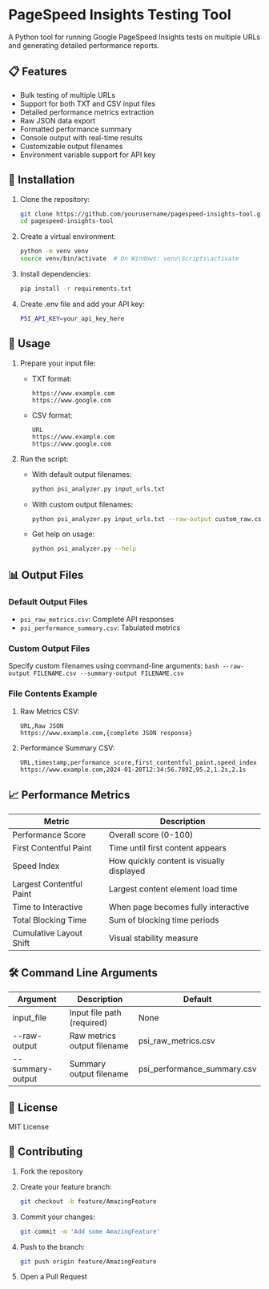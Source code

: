 # PageSpeed Insights Testing Tool

A Python tool for running Google PageSpeed Insights tests on multiple URLs and generating detailed performance reports.

## 📋 Features

- Bulk testing of multiple URLs
- Support for both TXT and CSV input files
- Detailed performance metrics extraction
- Raw JSON data export
- Formatted performance summary
- Console output with real-time results
- Customizable output filenames
- Environment variable support for API key

## 🚀 Installation

1. Clone the repository:
    ```bash
    git clone https://github.com/yourusername/pagespeed-insights-tool.git
    cd pagespeed-insights-tool
    ```

2. Create a virtual environment:
    ```bash
    python -m venv venv
    source venv/bin/activate  # On Windows: venv\Scripts\activate
    ```

3. Install dependencies:
    ```bash
    pip install -r requirements.txt
    ```

4. Create .env file and add your API key:
    ```bash
    PSI_API_KEY=your_api_key_here
    ```

## 📖 Usage

1. Prepare your input file:
    - TXT format:
        ```text
        https://www.example.com
        https://www.google.com
        ```
    - CSV format:
        ```csv
        URL
        https://www.example.com
        https://www.google.com
        ```

2. Run the script:
    - With default output filenames:
        ```bash
        python psi_analyzer.py input_urls.txt
        ```
    
    - With custom output filenames:
        ```bash
        python psi_analyzer.py input_urls.txt --raw-output custom_raw.csv --summary-output custom_summary.csv
        ```
    
    - Get help on usage:
        ```bash
        python psi_analyzer.py --help
        ```

## 📊 Output Files

### Default Output Files
- `psi_raw_metrics.csv`: Complete API responses
- `psi_performance_summary.csv`: Tabulated metrics

### Custom Output Files
Specify custom filenames using command-line arguments:
    ```bash
    --raw-output FILENAME.csv
    --summary-output FILENAME.csv
    ```

### File Contents Example

1. Raw Metrics CSV:
    ```csv
    URL,Raw JSON
    https://www.example.com,{complete JSON response}
    ```

2. Performance Summary CSV:
    ```csv
    URL,timestamp,performance_score,first_contentful_paint,speed_index
    https://www.example.com,2024-01-20T12:34:56.789Z,95.2,1.2s,2.1s
    ```

## 📈 Performance Metrics

| Metric | Description |
|--------|-------------|
| Performance Score | Overall score (0-100) |
| First Contentful Paint | Time until first content appears |
| Speed Index | How quickly content is visually displayed |
| Largest Contentful Paint | Largest content element load time |
| Time to Interactive | When page becomes fully interactive |
| Total Blocking Time | Sum of blocking time periods |
| Cumulative Layout Shift | Visual stability measure |

## 🛠️ Command Line Arguments

| Argument | Description | Default |
|----------|-------------|---------|
| input_file | Input file path (required) | None |
| --raw-output | Raw metrics output filename | psi_raw_metrics.csv |
| --summary-output | Summary output filename | psi_performance_summary.csv |

## 📝 License

MIT License

## 🤝 Contributing

1. Fork the repository
2. Create your feature branch:
    ```bash
    git checkout -b feature/AmazingFeature
    ```

3. Commit your changes:
    ```bash
    git commit -m 'Add some AmazingFeature'
    ```

4. Push to the branch:
    ```bash
    git push origin feature/AmazingFeature
    ```

5. Open a Pull Request
